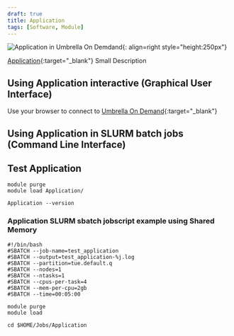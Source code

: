 ```yaml
---
draft: true
title: Application
tags: [Software, Module]
---
```


![Application in Umbrella On Demdand](application-ood.png){: align=right style="height:250px"}

[Application](URL){:target="_blank"} Small Description

## Using Application interactive (Graphical User Interface)

Use your browser to connect to [Umbrella On Demand](https://hpc.tue.nl){:target="_blank"}

## Using Application in SLURM batch jobs (Command Line Interface)

## Test Application

``` shell
module purge
module load Application/

Application --version
```

### Application SLURM sbatch jobscript example using Shared Memory

```
#!/bin/bash
#SBATCH --job-name=test_application
#SBATCH --output=test_application-%j.log
#SBATCH --partition=tue.default.q
#SBATCH --nodes=1
#SBATCH --ntasks=1
#SBATCH --cpus-per-task=4
#SBATCH --mem-per-cpu=2gb
#SBATCH --time=00:05:00

module purge
module load 

cd $HOME/Jobs/Application

```

